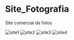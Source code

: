 # Site_Fotografia 
Site comercial de fotos

![site1](https://user-images.githubusercontent.com/43080297/187055180-50e01671-d564-4540-b2b6-f22253bec473.JPG)
![site2](https://user-images.githubusercontent.com/43080297/187055187-ff9fa342-dc9f-4480-8487-63f896f16013.JPG)
![site3](https://user-images.githubusercontent.com/43080297/187333361-e79821a7-0176-405d-9817-6125f4ee77f6.JPG)
![site4](https://user-images.githubusercontent.com/43080297/187333389-a7f6f3b2-12e6-4e24-8ee4-6a9d6ad51cb0.JPG)
